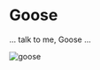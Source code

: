 # Goose

... talk to me, Goose ...

![goose](https://github.com/user-attachments/assets/993b62e7-f01e-488a-b4c4-e0882348408d)
